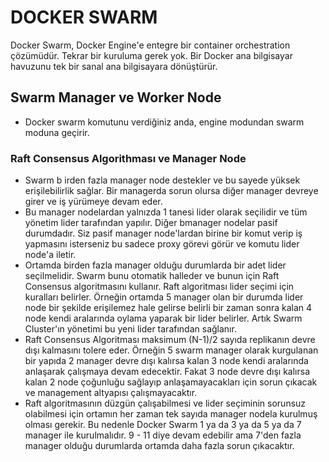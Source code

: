 <h1> DOCKER SWARM </h1>

Docker Swarm, Docker Engine'e entegre bir container orchestration çözümüdür. Tekrar bir kuruluma gerek yok. Bir Docker ana bilgisayar havuzunu tek bir sanal ana bilgisayara dönüştürür.

<h2> Swarm Manager ve Worker Node </h2>

- Docker swarm komutunu verdiğiniz anda, engine modundan swarm moduna geçirir.

<h3> Raft Consensus Algorithması ve Manager Node </h3>

- Swarm b irden fazla manager node destekler ve bu sayede yüksek erişilebilirlik sağlar. Bir managerda sorun olursa diğer manager devreye girer ve iş yürümeye devam eder.
- Bu manager nodelardan yalnızda 1 tanesi lider olarak seçilidir ve tüm yönetim lider tarafından yapılır. Diğer bmanager nodelar pasif durumdadır. Siz pasif manager node'lardan birine bir komut verip iş yapmasını isterseniz bu sadece proxy görevi görür ve komutu lider node'a iletir.
- Ortamda birden fazla manager olduğu durumlarda bir adet lider seçilmelidir. Swarm bunu otomatik halleder ve bunun için Raft Consensus algoritmasını kullanır. Raft algoritması lider seçimi için kuralları belirler. Örneğin ortamda 5 manager olan bir durumda lider node bir şekilde erişilemez hale gelirse belirli bir zaman sonra kalan 4 node kendi aralarında oylama yaparak bir lider belirler. Artık Swarm Cluster'ın yönetimi bu yeni lider tarafından sağlanır.
- Raft Consensus Algoritması maksimum (N-1)/2 sayıda replikanın devre dışı kalmasını tolere eder. Örneğin 5 swarm manager olarak kurgulanan bir yapıda 2 manager devre dışı kalırsa kalan 3 node kendi aralarında anlaşarak çalışmaya devam edecektir. Fakat 3 node devre dışı kalırsa kalan 2 node çoğunluğu sağlayıp anlaşamayacakları için sorun çıkacak ve management altyapısı çalışmayacaktır.
- Raft algoritmasının düzgün çalışabilmesi ve lider seçiminin sorunsuz olabilmesi için ortamın her zaman tek sayıda manager nodela kurulmuş olması gerekir. Bu nedenle Docker Swarm 1 ya da 3 ya da 5 ya da 7 manager ile kurulmalıdır. 9 - 11 diye devam edebilir ama 7'den fazla manager olduğu durumlarda ortamda daha fazla sorun çıkacaktır.
